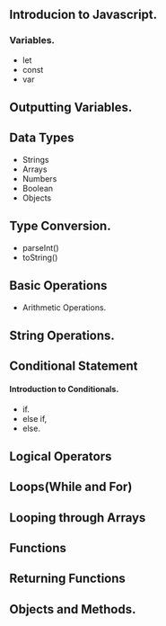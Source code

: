 ## Introducion to Javascript.

### Variables.
* let
* const
* var


## Outputting Variables.

## Data Types
* Strings
* Arrays
* Numbers
* Boolean
* Objects

## Type Conversion.
* parseInt()
* toString()

## Basic Operations
* Arithmetic Operations.

## String Operations.

## Conditional Statement
#### Introduction to Conditionals.
* if.
* else if,
* else.

## Logical Operators
## Loops(While and For)
## Looping through Arrays
## Functions
## Returning Functions
## Objects and Methods.
